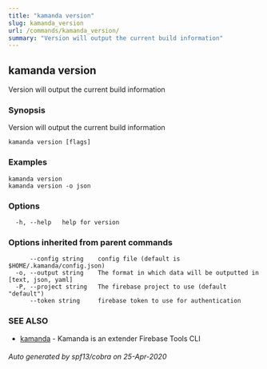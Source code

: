 ```yaml
---
title: "kamanda version"
slug: kamanda_version
url: /commands/kamanda_version/
summary: "Version will output the current build information"
---
```

## kamanda version

Version will output the current build information

### Synopsis

Version will output the current build information

```
kamanda version [flags]
```

### Examples

```
kamanda version
kamanda version -o json
```

### Options

```
  -h, --help   help for version
```

### Options inherited from parent commands

```
      --config string    config file (default is $HOME/.kamanda/config.json)
  -o, --output string    The format in which data will be outputted in [text, json, yaml]
  -P, --project string   The firebase project to use (default "default")
      --token string     firebase token to use for authentication
```

### SEE ALSO

* [kamanda](/commands/kamanda/)	 - Kamanda is an extender Firebase Tools CLI

###### Auto generated by spf13/cobra on 25-Apr-2020
